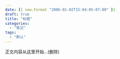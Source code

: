 ```yaml
---
date: {{ now.Format "2006-01-02T15:04:05-07:00" }}
draft: true
title: "标题"
categories: 
  - "笔记"
tags:
  - "默认"
---
```


正文内容从这里开始...(删除)

